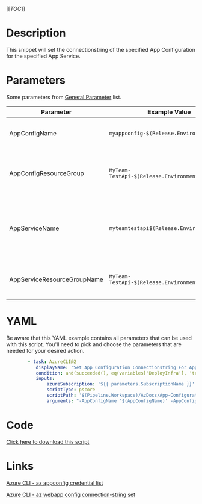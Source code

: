 [[_TOC_]]

# Description

This snippet will set the connectionstring of the specified App Configuration for the specified App Service.

# Parameters

Some parameters from [General Parameter](/Azure/Azure-CLI-Snippets) list.

| Parameter                   | Example Value                               | Description                                                                                  |
| --------------------------- | ------------------------------------------- | -------------------------------------------------------------------------------------------- |
| AppConfigName               | `myappconfig-$(Release.EnvironmentName)`    | The name of the app configuration resource.                                                  |
| AppConfigResourceGroup      | `MyTeam-TestApi-$(Release.EnvironmentName)` | The ResourceGroup where your app configuration resides in.                                   |
| AppServiceName              | `myteamtestapi$(Release.EnvironmentName)`   | The name of the app service. It's recommended to stick to lowercase alphanumeric characters. |
| AppServiceResourceGroupName | `MyTeam-TestApi-$(Release.EnvironmentName)` | The resourcegroup where the app service resides in                                           |

# YAML

Be aware that this YAML example contains all parameters that can be used with this script. You'll need to pick and choose the parameters that are needed for your desired action.

```yaml
        - task: AzureCLI@2
           displayName: 'Set App Configuration Connectionstring For AppService'
           condition: and(succeeded(), eq(variables['DeployInfra'], 'true'))
           inputs:
               azureSubscription: '${{ parameters.SubscriptionName }}'
               scriptType: pscore
               scriptPath: '$(Pipeline.Workspace)/AzDocs/App-Configuration/Set-App-Configuration-Connectionstring-For-AppService.ps1'
               arguments: "-AppConfigName '$(AppConfigName)' -AppConfigResourceGroupName '$(AppConfigResourceGroupName)' -AppServiceName '$(AppServiceName)' -AppServiceResourceGroupName '$(AppServiceResourceGroupName)' -AppServiceSlotName '$(AppServiceSlotName)' -ReadOnlyConnectionString '$(ReadOnlyConnectionString)'"
```

# Code

[Click here to download this script](../../../../src/App-Configuration/Set-App-Configuration-Connectionstring-For-AppService.ps1)

# Links

[Azure CLI - az appconfig credential list](https://docs.microsoft.com/en-us/cli/azure/appconfig/credential?view=azure-cli-latest#az_appconfig_credential_list)

[Azure CLI - az webapp config connection-string set](https://docs.microsoft.com/en-us/cli/azure/webapp/config/connection-string?view=azure-cli-latest#az_webapp_config_connection_string_set)
